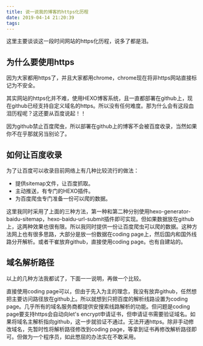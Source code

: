 ```yaml
---
title: 说一说我的博客的https化历程
date: 2019-04-14 21:20:39
tags:
---
```

这里主要谈谈这一段时间网站的https化历程，说多了都是泪。
<!--more-->

## 为什么要使用https
因为大家都用https了，并且大家都用chrome，chrome现在将非https网站直接标记为不安全。

其实网站的https化并不难，使用HEXO博客系统，且一直都部署在github上，现在github已经支持自定义域名的https。所以没有任何难度。那为什么会有这段血泪历程呢？这还要从百度说起！！

因为github禁止百度爬虫，所以部署在github上的博客不会被百度收录，当然如果你不在乎那就另当别论了。

## 如何让百度收录
为了让百度可以收录目前网络上有几种比较流行的做法：
- 提供sitemap文件，让百度抓取。
- 主动推送，有专门的HEXO插件。
- 为百度爬虫专门准备一份可以爬的数据。

这里我同时采用了上面的三种方法，第一种和第二种分别使用hexo-generator-baidu-sitemap，hexo-baidu-url-submit插件即可实现。但如果数据放在github上，这两种效果也很有限。所以我同时提供一份让百度爬虫可以爬的数据。这种方法网上也有很多思路，大部分是放一份数据在coding page上，然后国内和国外线路分开解析。或者干崔放弃github，直接使用coding page。也有自建站的。

## 域名解析路径
以上的几种方法我都试了，下面一一说明，再做一个比较。

直接使用coding page可以，但由于先入为主的理念，我没有放弃github，任然想把主要访问路径放在github上。所以就想到只把百度的解析线路设置为coding page。几乎所有的域名服务商都提供安搜索线路解析的功能。但问题是coding page要支持https会自动向let's encrypt申请证书，但申请证书需要验证域名。如果将域名主解析指向github，这一步就验证不通过。无法开通https。除非手动修改域名，先暂时性将解析路径修改到coding page，等拿到证书再修改解析路径即可。但做为一个程序员，如此憋屈的办法实在不敢采用。

